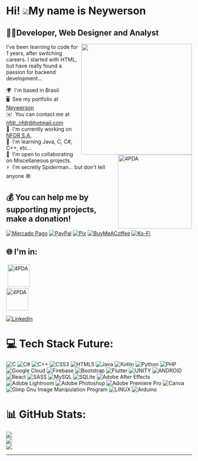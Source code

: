 Hi! ![](https://user-images.githubusercontent.com/18350557/176309783-0785949b-9127-417c-8b55-ab5a4333674e.gif)My name is Neywerson
=================================================================================================================================

👨‍💻Developer, Web Designer and Analyst
-----------------------------------
<img align="right" width="300" src="https://i2.wp.com/allhtaccess.info/wp-content/uploads/2018/03/programming.gif?fit=1281%2C716&ssl=1" />
I've been learning to code for 1 years, after switching careers. I started with HTML, but have really found a passion for backend development...

<p align="left">
  <img src="https://raw.github.com/Neywerson/4PDA-Logos/main/monkeyDidNotEvolve.gif" alt="4PDA" width="200" align="right" style="vertical-align: top;" />

🌍  I'm based in Brasil  
🖥️  See my portfolio at [Neywerson](http://neywerson.github.io)  
✉️  You can contact me at [nfdr_nfdr@hotmail.com](mailto:nfdr_nfdr@hotmail.com)  
🚀  I'm currently working on [NFDR S.A.](http://www.nfdr.studio)  
🧠  I'm learning Java, C, C#, C++, etc...  
🤝  I'm open to collaborating on Miscellaneous projects.  
⚡  I'm secretly Spiderman... but don't tell anyone 🕸  
</p>
  
## 💰 **You can help me by supporting my projects, make a donation!**
[![Mercado Pago](https://img.shields.io/badge/mercado-pago?style=for-the-badge&logo=mercadopago&logoColor=white&color=blue)](https://biolivre.com.br/neywerson) [![PayPal](https://img.shields.io/badge/PayPal-00457C?style=for-the-badge&logo=paypal&logoColor=white)](https://www.paypal.com/donate/?hosted_button_id=V4CG4WPCXQ4HN) [![Pix](https://img.shields.io/badge/-Pix-77B6A8?style=for-the-badge&logo=pix&logoColor=white&label=Chave%206be6c79b-c7f4-47f1-8adc-a3bef3e8086d)](6be6c79b-c7f4-47f1-8adc-a3bef3e8086d) [![BuyMeACoffee](https://img.shields.io/badge/Buy%20Me%20a%20Coffee-ffdd00?style=for-the-badge&logo=buy-me-a-coffee&logoColor=black)](https://buymeacoffee.com/Neywerson) [![Ko-Fi](https://img.shields.io/badge/Ko--fi-F16061?style=for-the-badge&logo=ko-fi&logoColor=white)](https://ko-fi.com/Neywerson)  

## 🌐 I'm in:

<a href="https://4pda.to/forum/index.php?showuser=7038890" target="_blank" style="display: inline-block; background-color: white; padding: 4px;">
  <img src="https://raw.github.com/Neywerson/4PDA-Logos/main/Infiltrovat'White.gif" alt="4PDA" width="60" />
</a>
<br />
<a href="https://4pda.to/forum/index.php?showuser=7038890" target="_blank">
  <img src="https://raw.github.com/Neywerson/4PDA-Logos/main/4pda-logo%20(3).svg" alt="4PDA" width="60" />
</a>

[![LinkedIn](https://img.shields.io/badge/LinkedIn-%230077B5.svg?logo=linkedin&logoColor=white)](https://linkedin.com/in/Neywerson) 


# 💻 Tech Stack Future:
![C](https://img.shields.io/badge/c-%2300599C.svg?style=for-the-badge&logo=c&logoColor=white) ![C#](https://img.shields.io/badge/c%23-%23239120.svg?style=for-the-badge&logo=c-sharp&logoColor=white) ![C++](https://img.shields.io/badge/c++-%2300599C.svg?style=for-the-badge&logo=c%2B%2B&logoColor=white) ![CSS3](https://img.shields.io/badge/css3-%231572B6.svg?style=for-the-badge&logo=css3&logoColor=white) ![HTML5](https://img.shields.io/badge/html5-%23E34F26.svg?style=for-the-badge&logo=html5&logoColor=white) ![Java](https://img.shields.io/badge/java-%23ED8B00.svg?style=for-the-badge&logo=java&logoColor=white) ![Kotlin](https://img.shields.io/badge/kotlin-%230095D5.svg?style=for-the-badge&logo=kotlin&logoColor=white) ![Python](https://img.shields.io/badge/python-3670A0?style=for-the-badge&logo=python&logoColor=ffdd54) ![PHP](https://img.shields.io/badge/php-%23777BB4.svg?style=for-the-badge&logo=php&logoColor=white) ![Google Cloud](https://img.shields.io/badge/Google%20Cloud-%234285F4.svg?style=for-the-badge&logo=google-cloud&logoColor=white) ![Firebase](https://img.shields.io/badge/firebase-%23039BE5.svg?style=for-the-badge&logo=firebase) ![Bootstrap](https://img.shields.io/badge/bootstrap-%23563D7C.svg?style=for-the-badge&logo=bootstrap&logoColor=white) ![Flutter](https://img.shields.io/badge/Flutter-%2302569B.svg?style=for-the-badge&logo=Flutter&logoColor=white) ![UNITY](https://img.shields.io/badge/Unity-%2320232a.svg?style=for-the-badge&logo=unity&logoColor=white) ![ANDROID](https://img.shields.io/badge/android-%2320232a.svg?style=for-the-badge&logo=android&logoColor=%a4c639) ![React](https://img.shields.io/badge/react-%2320232a.svg?style=for-the-badge&logo=react&logoColor=%2361DAFB) ![SASS](https://img.shields.io/badge/SASS-hotpink.svg?style=for-the-badge&logo=SASS&logoColor=white) ![MySQL](https://img.shields.io/badge/mysql-%2300f.svg?style=for-the-badge&logo=mysql&logoColor=white) ![SQLite](https://img.shields.io/badge/sqlite-%2307405e.svg?style=for-the-badge&logo=sqlite&logoColor=white) ![Adobe After Effects](https://img.shields.io/badge/Adobe%20After%20Effects-9999FF.svg?style=for-the-badge&logo=Adobe%20After%20Effects&logoColor=white) ![Adobe Lightroom](https://img.shields.io/badge/Adobe%20Lightroom-31A8FF.svg?style=for-the-badge&logo=Adobe%20Lightroom&logoColor=white) ![Adobe Photoshop](https://img.shields.io/badge/adobephotoshop-%2331A8FF.svg?style=for-the-badge&logo=adobephotoshop&logoColor=white) ![Adobe Premiere Pro](https://img.shields.io/badge/Adobe%20Premiere%20Pro-9999FF.svg?style=for-the-badge&logo=Adobe%20Premiere%20Pro&logoColor=white) ![Canva](https://img.shields.io/badge/Canva-%2300C4CC.svg?style=for-the-badge&logo=Canva&logoColor=white) ![Gimp Gnu Image Manipulation Program](https://img.shields.io/badge/Gimp-657D8B?style=for-the-badge&logo=gimp&logoColor=FFFFFF) ![LINUX](https://img.shields.io/badge/Linux-FCC624?style=for-the-badge&logo=linux&logoColor=black) ![Arduino](https://img.shields.io/badge/-Arduino-00979D?style=for-the-badge&logo=Arduino&logoColor=white)
# 📊 GitHub Stats:
![](https://github-readme-stats.vercel.app/api?username=Neywerson&theme=dark&hide_border=true&include_all_commits=true&count_private=false)<br/>
![](https://github-readme-streak-stats.herokuapp.com/?user=Neywerson&theme=dark&hide_border=true)<br/>
![](https://github-readme-stats.vercel.app/api/top-langs/?username=Neywerson&theme=dark&hide_border=true&include_all_commits=true&count_private=true&layout=compact)

---


<!--[![](https://visitcount.itsvg.in/api?id=Neywerson&label=Profile%20Views&color=12&icon=0&pretty=false)](https://visitcount.itsvg.in)

<a href="https://www.github.com/Neywerson" target="_blank" rel="noreferrer"><img src="https://img.shields.io/github/followers/Neywerson?logo=github&style=for-the-badge&color=0891b2&labelColor=0f172a" /></a>
 -->



